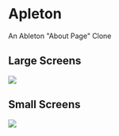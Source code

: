 # Apleton
<p>An Ableton "About Page" Clone</p>

## Large Screens

<img src="https://media.giphy.com/media/fKsRcY2QGt4J0JqCcW/giphy.gif">

## Small Screens

<img src="https://media.giphy.com/media/OAuhMKCBnpkht5kF3n/giphy.gif">
